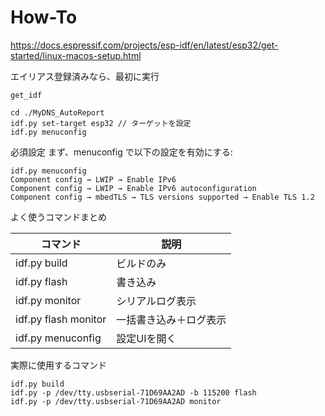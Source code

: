 # How-To

https://docs.espressif.com/projects/esp-idf/en/latest/esp32/get-started/linux-macos-setup.html

エイリアス登録済みなら、最初に実行
```
get_idf
```

```
cd ./MyDNS_AutoReport
idf.py set-target esp32 // ターゲットを設定
idf.py menuconfig
```

必須設定
まず、menuconfig で以下の設定を有効にする:
```
idf.py menuconfig
Component config → LWIP → Enable IPv6
Component config → LWIP → Enable IPv6 autoconfiguration
Component config → mbedTLS → TLS versions supported → Enable TLS 1.2
```

よく使うコマンドまとめ

|コマンド|説明|
|--|--|
|idf.py build|ビルドのみ|
|idf.py flash|書き込み|
|idf.py monitor|シリアルログ表示|
|idf.py flash monitor|一括書き込み＋ログ表示|
|idf.py menuconfig|設定UIを開く|



実際に使用するコマンド

```
idf.py build
idf.py -p /dev/tty.usbserial-71D69AA2AD -b 115200 flash
idf.py -p /dev/tty.usbserial-71D69AA2AD monitor
```